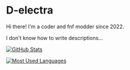 # D-electra

Hi there! I'm a coder and fnf modder since 2022.



I don't know how to write descriptions...

[![GitHub Stats](https://github-readme-stats.vercel.app/api?username=dix-nutz&theme=ambient_gradient)](https://github.com/anuraghazra/github-readme-stats) 

[![Most Used Languages](https://github-readme-stats.vercel.app/api/top-langs/?username=dix-nutz&theme=ambient_gradient)](https://github.com/anuraghazra/github-readme-stats)

<!--
**dix-nutz/dix-nutz** is a ✨ _special_ ✨ repository because its `README.md` (this file) appears on your GitHub profile.

Here are some ideas to get you started:

- 🔭 I’m currently working on ...
- 🌱 I’m currently learning ...
- 👯 I’m looking to collaborate on ...
- 🤔 I’m looking for help with ...
- 💬 Ask me about ...
- 📫 How to reach me: ...
- 😄 Pronouns: ...
- ⚡ Fun fact: ...
-->

